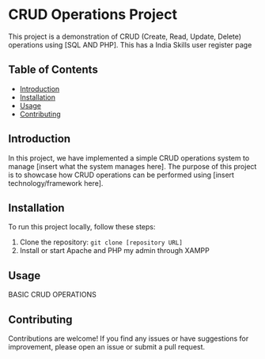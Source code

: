 # CRUD Operations Project

This project is a demonstration of CRUD (Create, Read, Update, Delete) operations using [SQL AND PHP]. This has a India Skills user register page

## Table of Contents
- [Introduction](#introduction)
- [Installation](#installation)
- [Usage](#usage)
- [Contributing](#contributing)

## Introduction

In this project, we have implemented a simple CRUD operations system to manage [insert what the system manages here]. The purpose of this project is to showcase how CRUD operations can be performed using [insert technology/framework here].

## Installation

To run this project locally, follow these steps:

1. Clone the repository: `git clone [repository URL]`
2. Install or start Apache and PHP my admin through XAMPP


## Usage

BASIC CRUD OPERATIONS


## Contributing

Contributions are welcome! If you find any issues or have suggestions for improvement, please open an issue or submit a pull request.

